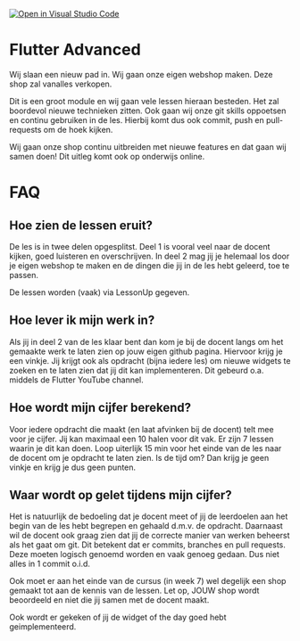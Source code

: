 [![Open in Visual Studio Code](https://classroom.github.com/assets/open-in-vscode-c66648af7eb3fe8bc4f294546bfd86ef473780cde1dea487d3c4ff354943c9ae.svg)](https://classroom.github.com/online_ide?assignment_repo_id=9323094&assignment_repo_type=AssignmentRepo)
# Flutter Advanced
Wij slaan een nieuw pad in. Wij gaan onze eigen webshop maken. Deze shop zal vanalles verkopen.

Dit is een groot module en wij gaan vele lessen hieraan besteden. Het zal boordevol nieuwe
technieken zitten. Ook gaan wij onze git skills oppoetsen en continu gebruiken in de les. Hierbij
komt dus ook commit, push en pull-requests om de hoek kijken.

Wij gaan onze shop continu uitbreiden met nieuwe features en dat gaan wij samen doen! Dit uitleg
komt ook op onderwijs online.

# FAQ
## Hoe zien de lessen eruit?
De les is in twee delen opgesplitst. Deel 1 is vooral veel naar de docent kijken, goed luisteren en
overschrijven. In deel 2 mag jij je helemaal los door je eigen webshop te maken en de dingen die
jij in de les hebt geleerd, toe te passen.

De lessen worden (vaak) via LessonUp gegeven.

## Hoe lever ik mijn werk in?
Als jij in deel 2 van de les klaar bent dan kom je bij de docent langs om het gemaakte werk te laten
zien op jouw eigen github pagina. Hiervoor krijg je een vinkje. Jij krijgt ook als opdracht (bijna 
iedere les) om nieuwe widgets te zoeken en te laten zien dat jij dit kan implementeren. Dit gebeurd 
o.a. middels de Flutter YouTube channel.

## Hoe wordt mijn cijfer berekend?
Voor iedere opdracht die maakt (en laat afvinken bij de docent) telt mee voor je cijfer. Jij kan
maximaal een 10 halen voor dit vak. Er zijn 7 lessen waarin je dit kan doen. Loop uiterlijk 15 min
voor het einde van de les naar de docent om je opdracht te laten zien. Is de tijd om? Dan krijg je
geen vinkje en krijg je dus geen punten.

## Waar wordt op gelet tijdens mijn cijfer?
Het is natuurlijk de bedoeling dat je docent meet of jij de leerdoelen aan het begin van de les hebt
begrepen en gehaald d.m.v. de opdracht. Daarnaast wil de docent ook graag zien dat jij de correcte 
manier van werken beheerst als het gaat om git. Dit betekent dat er commits, branches en pull 
requests. Deze moeten logisch genoemd worden en vaak genoeg gedaan. Dus niet alles in 1 commit 
o.i.d.

Ook moet er aan het einde van de cursus (in week 7) wel degelijk een shop gemaakt tot aan de 
kennis van de lessen. Let op, JOUW shop wordt beoordeeld en niet die jij samen met de docent maakt.

Ook wordt er gekeken of jij de widget of the day goed hebt geimplementeerd.